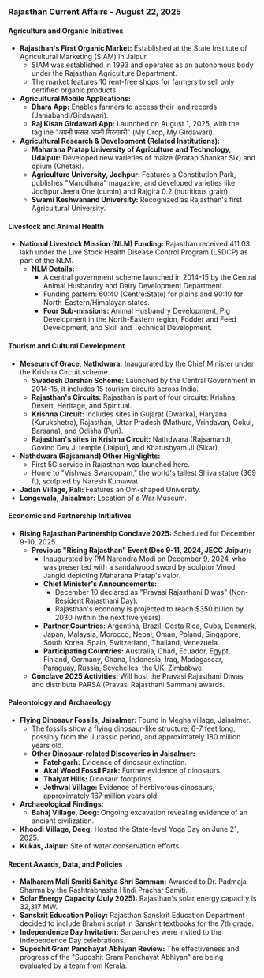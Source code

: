 ### Rajasthan Current Affairs - August 22, 2025

#### Agriculture and Organic Initiatives
*   **Rajasthan's First Organic Market:** Established at the State Institute of Agricultural Marketing (SIAM) in Jaipur.
    *   SIAM was established in 1993 and operates as an autonomous body under the Rajasthan Agriculture Department.
    *   The market features 10 rent-free shops for farmers to sell only certified organic products.
*   **Agricultural Mobile Applications:**
    *   **Dhara App:** Enables farmers to access their land records (Jamabandi/Girdawari).
    *   **Raj Kisan Girdawari App:** Launched on August 1, 2025, with the tagline "अपनी फसल अपनी गिरदावरी" (My Crop, My Girdawari).
*   **Agricultural Research & Development (Related Institutions):**
    *   **Maharana Pratap University of Agriculture and Technology, Udaipur:** Developed new varieties of maize (Pratap Shankar Six) and opium (Chetak).
    *   **Agriculture University, Jodhpur:** Features a Constitution Park, publishes "Marudhara" magazine, and developed varieties like Jodhpur Jeera One (cumin) and Rajgira 0.2 (nutritious grain).
    *   **Swami Keshwanand University:** Recognized as Rajasthan's first Agricultural University.

#### Livestock and Animal Health
*   **National Livestock Mission (NLM) Funding:** Rajasthan received 411.03 lakh under the Live Stock Health Disease Control Program (LSDCP) as part of the NLM.
    *   **NLM Details:**
        *   A central government scheme launched in 2014-15 by the Central Animal Husbandry and Dairy Development Department.
        *   Funding pattern: 60:40 (Centre:State) for plains and 90:10 for North-Eastern/Himalayan states.
        *   **Four Sub-missions:** Animal Husbandry Development, Pig Development in the North-Eastern region, Fodder and Feed Development, and Skill and Technical Development.

#### Tourism and Cultural Development
*   **Meseum of Grace, Nathdwara:** Inaugurated by the Chief Minister under the Krishna Circuit scheme.
    *   **Swadesh Darshan Scheme:** Launched by the Central Government in 2014-15, it includes 15 tourism circuits across India.
    *   **Rajasthan's Circuits:** Rajasthan is part of four circuits: Krishna, Desert, Heritage, and Spiritual.
    *   **Krishna Circuit:** Includes sites in Gujarat (Dwarka), Haryana (Kurukshetra), Rajasthan, Uttar Pradesh (Mathura, Vrindavan, Gokul, Barsana), and Odisha (Puri).
    *   **Rajasthan's sites in Krishna Circuit:** Nathdwara (Rajsamand), Govind Dev Ji temple (Jaipur), and Khatushyam Ji (Sikar).
*   **Nathdwara (Rajsamand) Other Highlights:**
    *   First 5G service in Rajasthan was launched here.
    *   Home to "Vishwas Swaroopam," the world's tallest Shiva statue (369 ft), sculpted by Naresh Kumawat.
*   **Jadan Village, Pali:** Features an Om-shaped University.
*   **Longewala, Jaisalmer:** Location of a War Museum.

#### Economic and Partnership Initiatives
*   **Rising Rajasthan Partnership Conclave 2025:** Scheduled for December 9-10, 2025.
    *   **Previous "Rising Rajasthan" Event (Dec 9-11, 2024, JECC Jaipur):**
        *   Inaugurated by PM Narendra Modi on December 9, 2024, who was presented with a sandalwood sword by sculptor Vinod Jangid depicting Maharana Pratap's valor.
        *   **Chief Minister's Announcements:**
            *   December 10 declared as "Pravasi Rajasthani Diwas" (Non-Resident Rajasthani Day).
            *   Rajasthan's economy is projected to reach $350 billion by 2030 (within the next five years).
        *   **Partner Countries:** Argentina, Brazil, Costa Rica, Cuba, Denmark, Japan, Malaysia, Morocco, Nepal, Oman, Poland, Singapore, South Korea, Spain, Switzerland, Thailand, Venezuela.
        *   **Participating Countries:** Australia, Chad, Ecuador, Egypt, Finland, Germany, Ghana, Indonesia, Iraq, Madagascar, Paraguay, Russia, Seychelles, the UK, Zimbabwe.
    *   **Conclave 2025 Activities:** Will host the Pravasi Rajasthani Diwas and distribute PARSA (Pravasi Rajasthani Samman) awards.

#### Paleontology and Archaeology
*   **Flying Dinosaur Fossils, Jaisalmer:** Found in Megha village, Jaisalmer.
    *   The fossils show a flying dinosaur-like structure, 6-7 feet long, possibly from the Jurassic period, and approximately 180 million years old.
    *   **Other Dinosaur-related Discoveries in Jaisalmer:**
        *   **Fatehgarh:** Evidence of dinosaur extinction.
        *   **Akal Wood Fossil Park:** Further evidence of dinosaurs.
        *   **Thaiyat Hills:** Dinosaur footprints.
        *   **Jethwai Village:** Evidence of herbivorous dinosaurs, approximately 167 million years old.
*   **Archaeological Findings:**
    *   **Bahaj Village, Deeg:** Ongoing excavation revealing evidence of an ancient civilization.
*   **Khoodi Village, Deeg:** Hosted the State-level Yoga Day on June 21, 2025.
*   **Kukas, Jaipur:** Site of water conservation efforts.

#### Recent Awards, Data, and Policies
*   **Malharam Mali Smriti Sahitya Shri Samman:** Awarded to Dr. Padmaja Sharma by the Rashtrabhasha Hindi Prachar Samiti.
*   **Solar Energy Capacity (July 2025):** Rajasthan's solar energy capacity is 32,317 MW.
*   **Sanskrit Education Policy:** Rajasthan Sanskrit Education Department decided to include Brahmi script in Sanskrit textbooks for the 7th grade.
*   **Independence Day Invitation:** Sarpanches were invited to the Independence Day celebrations.
*   **Suposhit Gram Panchayat Abhiyan Review:** The effectiveness and progress of the "Suposhit Gram Panchayat Abhiyan" are being evaluated by a team from Kerala.